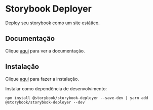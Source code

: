 # Storybook Deployer

Deploy seu storybook como um site estático.

## Documentação

Clique [aqui](https://github.com/storybook-eol/storybook-deployer) para ver a documentação.

## Instalação

Clique [aqui](https://www.npmjs.com/package/@storybook/storybook-deployer) para fazer a instalação.

Instalar como dependência de desenvolvimento:

```
npm install @storybook/storybook-deployer --save-dev | yarn add @storybook/storybook-deployer --dev
```